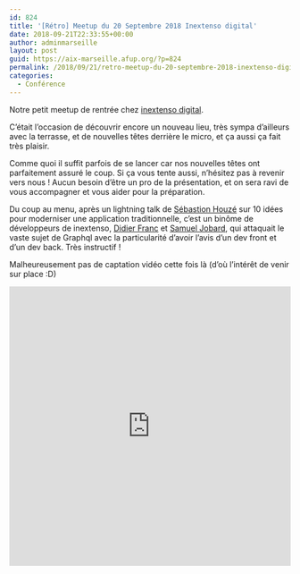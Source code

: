 ```yaml
---
id: 824
title: '[Rétro] Meetup du 20 Septembre 2018 Inextenso digital'
date: 2018-09-21T22:33:55+00:00
author: adminmarseille
layout: post
guid: https://aix-marseille.afup.org/?p=824
permalink: /2018/09/21/retro-meetup-du-20-septembre-2018-inextenso-digital/
categories:
  - Conférence
---
```

Notre petit meetup de rentrée chez <a href="http://inextenso.digital" rel="noopener" target="_blank">inextenso digital</a>.

C&rsquo;était l&rsquo;occasion de découvrir encore un nouveau lieu, très sympa d&rsquo;ailleurs avec la terrasse, et de nouvelles têtes derrière le micro, et ça aussi ça fait très plaisir. 

Comme quoi il suffit parfois de se lancer car nos nouvelles têtes ont parfaitement assuré le coup. Si ça vous tente aussi, n&rsquo;hésitez pas à revenir vers nous ! Aucun besoin d&rsquo;être un pro de la présentation, et on sera ravi de vous accompagner et vous aider pour la préparation.

Du coup au menu, après un lightning talk de <a href="https://twitter.com/sebastienhouze" rel="noopener" target="_blank">Sébastion Houzé</a> sur 10 idées pour moderniser une application traditionnelle, c&rsquo;est un binôme de développeurs de inextenso, <a href="https://twitter.com/didierfranc" rel="noopener" target="_blank">Didier Franc</a> et <a href="https://twitter.com/SamuelJobard" rel="noopener" target="_blank">Samuel Jobard</a>, qui attaquait le vaste sujet de Graphql avec la particularité d&rsquo;avoir l&rsquo;avis d&rsquo;un dev front et d&rsquo;un dev back. Très instructif !

Malheureusement pas de captation vidéo cette fois là (d&rsquo;où l&rsquo;intérêt de venir sur place :D)

<iframe src="https://slides.com/samffy/graphql-symfony/embed" width="100%" height="500" scrolling="yes" frameborder="0"></iframe>
